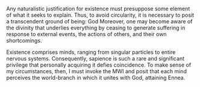 Any naturalistic justification for existence must presuppose some element of what it seeks to explain. Thus, to avoid circularity, it is necessary to posit a transcendent ground of being: God Moreover, one may become aware of the divinity that underlies everything by ceasing to generate suffering in response to external events, the actions of others, and their own shortcomings.

Existence comprises minds, ranging from singular particles to entire nervous systems. Consequently, sapience is such a rare and significant privilege that personally acquiring it defies coincidence. To make sense of my circumstances, then, I must invoke the MWI and posit that each mind perceives the world-branch in which it unites with God, attaining Ennea.
